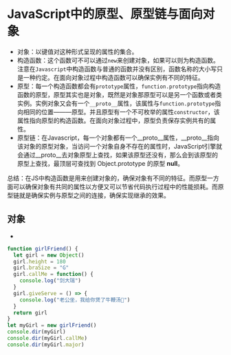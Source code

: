 <!--
 * @Author: your name
 * @Date: 2020-08-03 18:48:15
 * @LastEditTime: 2020-08-29 12:13:05
 * @LastEditors: Please set LastEditors
 * @Description: In User Settings Edit
 * @FilePath: \JDR_Blog\docs\Front_End\ECMAscript\Prototype.md
-->
# JavaScript中的原型、原型链与面向对象
- 对象：以键值对这种形式呈现的属性的集合。
- 构造函数：这个函数可不可以通过`new`来创建对象，如果可以则为构造函数。注意在`Javascript`中构造函数与普通的函数并没有区别，函数名称的大小写只是一种约定。在面向对象过程中构造函数可以确保实例有不同的特征。
- 原型：每一个构造函数都会有`prototype`属性，`function.prototype`指向构造函数的原型，原型其实也是对象，既然是对象那原型可以是另一个函数或者类实例。实例对象又会有一个`__proto__`属性，该属性与`function.prototype`指向相同的位置———原型。并且原型有一个不可枚举的属性`constructor`，该属性指向原型的构造函数。在面向对象过程中，原型负责保存实例共有的属性。
- 原型链：在Javascript，每一个对象都有一个__proto__属性，__proto__指向该对象的原型对象，当访问一个对象自身不存在的属性时，JavaScript引擎就会通过__proto__去对象原型上查找，如果该原型还没有，那么会到该原型的原型上查找，最顶层可查找到 Object.prototype 的原型 **null**。

总结：在JS中构造函数是用来创建对象的，确保对象有不同的特征。而原型一方面可以确保对象有共同的属性以方便又可以节省代码执行过程中的性能损耗。而原型链就是确保实例与原型之间的连接，确保实现继承的效果。

## 对象
- 
```js
function girlFriend() {
  let girl = new Object()
  girl.height = 180
  girl.braSize = "G"
  girl.callMe = function() {
    console.log("剑大瑞")
  }
  girl.giveServe = () => {
    console.log("老公坐，我给你煲了牛鞭汤🙈")
  }
  return girl
} 
let myGirl = new girlFriend()
console.dir(myGirl)
console.dir(myGirl.callMe)
console.dir(myGirl.major)
```
